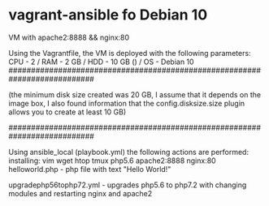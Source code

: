 # vagrant-ansible fo Debian 10
VM with apache2:8888 &amp;&amp; nginx:80

Using the Vagrantfile, the VM is deployed with the following parameters:
CPU - 2 / RAM - 2 GB / HDD - 10 GB () / OS - Debian 10
###########################################################################

(the minimum disk size created was 20 GB, I assume that it depends on the image box, I also found information that the config.disksize.size plugin allows you to create at least 10 GB)

###########################################################################

Using ansible_local (playbook.yml) the following actions are performed:
 installing: vim
              wget
              htop
              tmux
              php5.6
              apache2:8888
              nginx:80
helloworld.php - php file with text "Hello World!"

upgradephp56tophp72.yml - upgrades php5.6 to php7.2 with changing modules and restarting nginx and apache2
